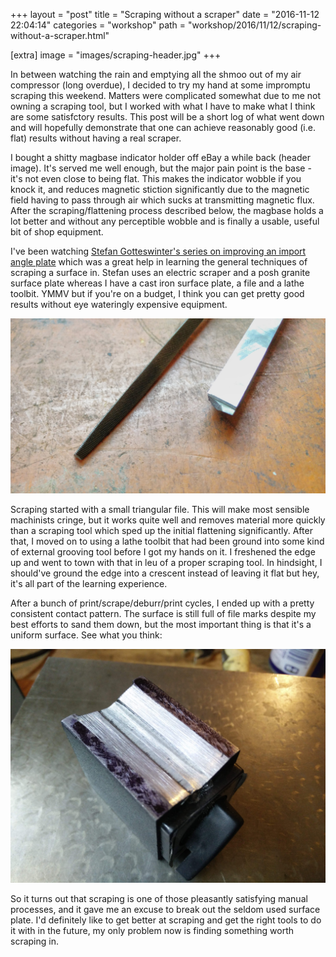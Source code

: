+++
layout = "post"
title = "Scraping without a scraper"
date = "2016-11-12 22:04:14"
categories = "workshop"
path = "workshop/2016/11/12/scraping-without-a-scraper.html"

[extra]
image = "images/scraping-header.jpg"
+++

In between watching the rain and emptying all the shmoo out of my air compressor (long overdue), I
decided to try my hand at some impromptu scraping this weekend. Matters were complicated somewhat
due to me not owning a scraping tool, but I worked with what I have to make what I think are some
satisfctory results. This post will be a short log of what went down and will hopefully demonstrate
that one can achieve reasonably good (i.e. flat) results without having a real scraper.

I bought a shitty magbase indicator holder off eBay a while back (header image). It's served me well
enough, but the major pain point is the base - it's not even close to being flat. This makes the
indicator wobble if you knock it, and reduces magnetic stiction significantly due to the magnetic
field having to pass through air which sucks at transmitting magnetic flux. After the
scraping/flattening process described below, the magbase holds a lot better and without any
perceptible wobble and is finally a usable, useful bit of shop equipment.

I've been watching
[Stefan Gotteswinter's series on improving an import angle plate](https://www.youtube.com/watch?v=7_uBck-I3AY)
which was a great help in learning the general techniques of scraping a surface in. Stefan uses an
electric scraper and a posh granite surface plate whereas I have a cast iron surface plate, a file
and a lathe toolbit. YMMV but if you're on a budget, I think you can get pretty good results without
eye wateringly expensive equipment.

![Scraping tools](/images/scraping-tools.jpg)

Scraping started with a small triangular file. This will make most sensible machinists cringe, but
it works quite well and removes material more quickly than a scraping tool which sped up the initial
flattening significantly. After that, I moved on to using a lathe toolbit that had been ground into
some kind of external grooving tool before I got my hands on it. I freshened the edge up and went to
town with that in leu of a proper scraping tool. In hindsight, I should've ground the edge into a
crescent instead of leaving it flat but hey, it's all part of the learning experience.

After a bunch of print/scrape/deburr/print cycles, I ended up with a pretty consistent contact
pattern. The surface is still full of file marks despite my best efforts to sand them down, but the
most important thing is that it's a uniform surface. See what you think:

![Scraping tools](/images/scraping-header.jpg)

So it turns out that scraping is one of those pleasantly satisfying manual processes, and it gave me
an excuse to break out the seldom used surface plate. I'd definitely like to get better at scraping
and get the right tools to do it with in the future, my only problem now is finding something worth
scraping in.
